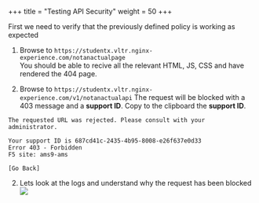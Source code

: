 +++
title = "Testing API Security"
weight = 50
+++

First we need to verify that the previously defined policy is working as expected


1. Browse to `https://studentx.vltr.nginx-experience.com/notanactualpage`  
You should be able to recive all the relevant HTML, JS, CSS and have rendered the 404 page.

2. Browse to `https://studentx.vltr.nginx-experience.com/v1/notanactualapi` 
The request will be blocked with a 403 message and a **support ID**. Copy to the clipboard the **support ID**.

```
The requested URL was rejected. Please consult with your administrator.

Your support ID is 687cd41c-2435-4b95-8008-e26f637e0d33
Error 403 - Forbidden
F5 site: ams9-ams

[Go Back]
```

2. Lets look at the logs and understand why the request has been blocked
![](/images/5/Slide7.PNG)